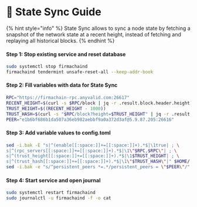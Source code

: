 # 🔌 State Sync Guide

{% hint style="info" %}
State Sync allows to sync a node state by fetching a snapshot of the network state at a recent height, instead of fetching and replaying all historical blocks.
{% endhint %}

#### Step 1: Stop existing service and reset database

```bash
sudo systemctl stop firmachaind
firmachaind tendermint unsafe-reset-all --keep-addr-book
```

#### Step 2: Fill variables with data for State Sync

```bash
RPC="https://firmachain-rpc.anyvalid.com:26617"
RECENT_HEIGHT=$(curl -s $RPC/block | jq -r .result.block.header.height)
TRUST_HEIGHT=$((RECENT_HEIGHT - 1000))
TRUST_HASH=$(curl -s "$RPC/block?height=$TRUST_HEIGHT" | jq -r .result.block_id.hash)
PEER="e1b6bf686b1da507a36eb982aebbf9a0a372d3af@5.9.87.205:26616"
```

#### Step 3: Add variable values to config.toml

```bash
sed -i.bak -E "s|^(enable[[:space:]]+=[[:space:]]+).*$|\1true| ; \
s|^(rpc_servers[[:space:]]+=[[:space:]]+).*$|\1\"$RPC,$RPC\"| ; \
s|^(trust_height[[:space:]]+=[[:space:]]+).*$|\1$TRUST_HEIGHT| ; \
s|^(trust_hash[[:space:]]+=[[:space:]]+).*$|\1\"$TRUST_HASH\"|" $HOME/.firmachain/config/config.toml
sed -i.bak -e "s/^persistent_peers *=.*/persistent_peers = \"$PEER\"/" $HOME/.firmachain/config/config.toml
```

#### Step 4: Start service and open journal

```bash
sudo systemctl restart firmachaind
sudo journalctl -u firmachaind -f -o cat
```
